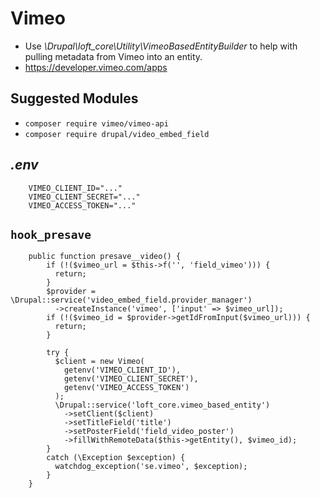 # Vimeo

* Use _\Drupal\loft_core\Utility\VimeoBasedEntityBuilder_ to help with pulling metadata from Vimeo into an entity.
* https://developer.vimeo.com/apps

## Suggested Modules

* `composer require vimeo/vimeo-api`
* `composer require drupal/video_embed_field`

## _.env_

        VIMEO_CLIENT_ID="..."
        VIMEO_CLIENT_SECRET="..."
        VIMEO_ACCESS_TOKEN="..."

## `hook_presave`

        public function presave__video() {
            if (!($vimeo_url = $this->f('', 'field_vimeo'))) {
              return;
            }
            $provider = \Drupal::service('video_embed_field.provider_manager')
              ->createInstance('vimeo', ['input' => $vimeo_url]);
            if (!($vimeo_id = $provider->getIdFromInput($vimeo_url))) {
              return;
            }
            
            try {
              $client = new Vimeo(
                getenv('VIMEO_CLIENT_ID'),
                getenv('VIMEO_CLIENT_SECRET'),
                getenv('VIMEO_ACCESS_TOKEN')
              );
              \Drupal::service('loft_core.vimeo_based_entity')
                ->setClient($client)
                ->setTitleField('title')
                ->setPosterField('field_video_poster')
                ->fillWithRemoteData($this->getEntity(), $vimeo_id);
            }
            catch (\Exception $exception) {
              watchdog_exception('se.vimeo', $exception);
            }
        }
